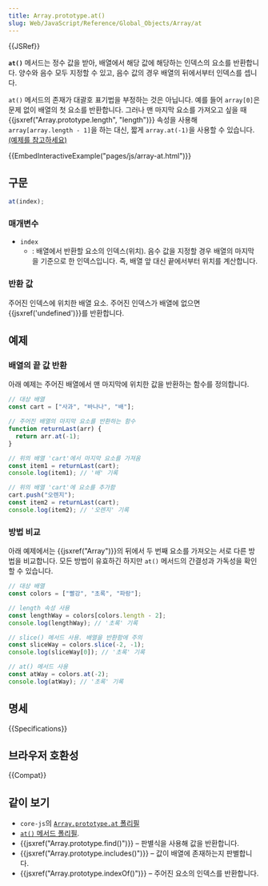 ```yaml
---
title: Array.prototype.at()
slug: Web/JavaScript/Reference/Global_Objects/Array/at
---
```


{{JSRef}}

**`at()`** 메서드는 정수 값을 받아, 배열에서 해당 값에 해당하는 인덱스의 요소를 반환합니다. 양수와 음수 모두 지정할 수 있고, 음수 값의 경우 배열의 뒤에서부터 인덱스를 셉니다.

`at()` 메서드의 존재가 대괄호 표기법을 부정하는 것은 아닙니다. 예를 들어 `array[0]`은 문제 없이 배열의 첫 요소를 반환합니다. 그러나 맨 마지막 요소를 가져오고 싶을 때 {{jsxref("Array.prototype.length", "length")}} 속성을 사용해 `array[array.length - 1]`을 하는 대신, 짧게 `array.at(-1)`을 사용할 수 있습니다. [(예제를 참고하세요)](#예제)

{{EmbedInteractiveExample("pages/js/array-at.html")}}

## 구문

```js
at(index);
```

### 매개변수

- `index`
  - : 배열에서 반환할 요소의 인덱스(위치). 음수 값을 지정할 경우 배열의 마지막을 기준으로 한 인덱스입니다. 즉, 배열 앞 대신 끝에서부터 위치를 계산합니다.

### 반환 값

주어진 인덱스에 위치한 배열 요소. 주어진 인덱스가 배열에 없으면 {{jsxref('undefined')}}를 반환합니다.

## 예제

### 배열의 끝 값 반환

아래 예제는 주어진 배열에서 맨 마지막에 위치한 값을 반환하는 함수를 정의합니다.

```js
// 대상 배열
const cart = ["사과", "바나나", "배"];

// 주어진 배열의 마지막 요소를 반환하는 함수
function returnLast(arr) {
  return arr.at(-1);
}

// 위의 배열 'cart'에서 마지막 요소를 가져옴
const item1 = returnLast(cart);
console.log(item1); // '배' 기록

// 위의 배열 'cart'에 요소를 추가함
cart.push("오렌지");
const item2 = returnLast(cart);
console.log(item2); // '오렌지' 기록
```

### 방법 비교

아래 예제에서는 {{jsxref("Array")}}의 뒤에서 두 번째 요소를 가져오는 서로 다른 방법을 비교합니다. 모든 방법이 유효하긴 하지만 `at()` 메서드의 간결성과 가독성을 확인할 수 있습니다.

```js
// 대상 배열
const colors = ["빨강", "초록", "파랑"];

// length 속성 사용
const lengthWay = colors[colors.length - 2];
console.log(lengthWay); // '초록' 기록

// slice() 메서드 사용. 배열을 반환함에 주의
const sliceWay = colors.slice(-2, -1);
console.log(sliceWay[0]); // '초록' 기록

// at() 메서드 사용
const atWay = colors.at(-2);
console.log(atWay); // '초록' 기록
```

## 명세

{{Specifications}}

## 브라우저 호환성

{{Compat}}

## 같이 보기

- `core-js`의 [`Array.prototype.at` 폴리필](https://github.com/zloirock/core-js#relative-indexing-method)
- [`at()` 메서드 폴리필](https://github.com/tc39/proposal-relative-indexing-method#polyfill).
- {{jsxref("Array.prototype.find()")}} – 판별식을 사용해 값을 반환합니다.
- {{jsxref("Array.prototype.includes()")}} – 값이 배열에 존재하는지 판별합니다.
- {{jsxref("Array.prototype.indexOf()")}} – 주어진 요소의 인덱스를 반환합니다.
